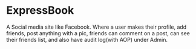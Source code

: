 # ExpressBook
A Social media site like Facebook. Where a user makes their profile, add friends, post anything with a pic, friends can comment on a post, can see their friends list, and also have audit log(with AOP) under Admin.
